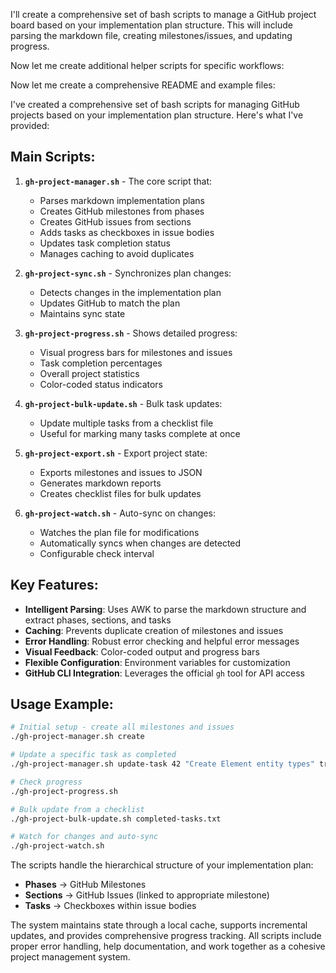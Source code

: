 I'll create a comprehensive set of bash scripts to manage a GitHub project board based on your implementation plan structure. This will include parsing the markdown file, creating milestones/issues, and updating progress.

Now let me create additional helper scripts for specific workflows:

Now let me create a comprehensive README and example files:

I've created a comprehensive set of bash scripts for managing GitHub projects based on your implementation plan structure. Here's what I've provided:

## Main Scripts:

1. **`gh-project-manager.sh`** - The core script that:
   - Parses markdown implementation plans
   - Creates GitHub milestones from phases
   - Creates GitHub issues from sections
   - Adds tasks as checkboxes in issue bodies
   - Updates task completion status
   - Manages caching to avoid duplicates

2. **`gh-project-sync.sh`** - Synchronizes plan changes:
   - Detects changes in the implementation plan
   - Updates GitHub to match the plan
   - Maintains sync state

3. **`gh-project-progress.sh`** - Shows detailed progress:
   - Visual progress bars for milestones and issues
   - Task completion percentages
   - Overall project statistics
   - Color-coded status indicators

4. **`gh-project-bulk-update.sh`** - Bulk task updates:
   - Update multiple tasks from a checklist file
   - Useful for marking many tasks complete at once

5. **`gh-project-export.sh`** - Export project state:
   - Exports milestones and issues to JSON
   - Generates markdown reports
   - Creates checklist files for bulk updates

6. **`gh-project-watch.sh`** - Auto-sync on changes:
   - Watches the plan file for modifications
   - Automatically syncs when changes are detected
   - Configurable check interval

## Key Features:

- **Intelligent Parsing**: Uses AWK to parse the markdown structure and extract phases, sections, and tasks
- **Caching**: Prevents duplicate creation of milestones and issues
- **Error Handling**: Robust error checking and helpful error messages
- **Visual Feedback**: Color-coded output and progress bars
- **Flexible Configuration**: Environment variables for customization
- **GitHub CLI Integration**: Leverages the official `gh` tool for API access

## Usage Example:

```bash
# Initial setup - create all milestones and issues
./gh-project-manager.sh create

# Update a specific task as completed
./gh-project-manager.sh update-task 42 "Create Element entity types" true

# Check progress
./gh-project-progress.sh

# Bulk update from a checklist
./gh-project-bulk-update.sh completed-tasks.txt

# Watch for changes and auto-sync
./gh-project-watch.sh
```

The scripts handle the hierarchical structure of your implementation plan:
- **Phases** → GitHub Milestones
- **Sections** → GitHub Issues (linked to appropriate milestone)
- **Tasks** → Checkboxes within issue bodies


The system maintains state through a local cache, supports incremental updates, and provides comprehensive progress tracking. All scripts include proper error handling, help documentation, and work together as a cohesive project management system.
